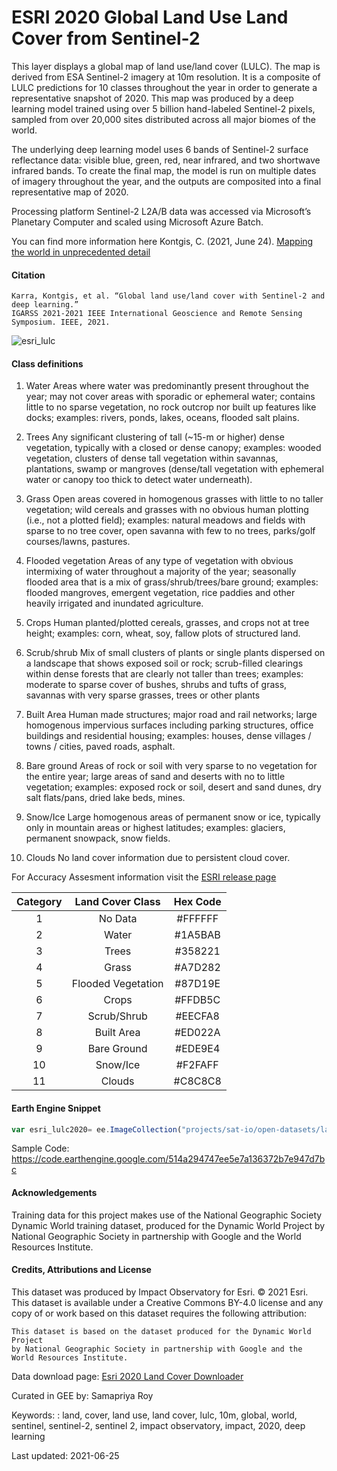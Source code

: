 # ESRI 2020 Global Land Use Land Cover from Sentinel-2

This layer displays a global map of land use/land cover (LULC). The map is derived from ESA Sentinel-2 imagery at 10m resolution. It is a composite of LULC predictions for 10 classes throughout the year in order to generate a representative snapshot of 2020. This map was produced by a deep learning model trained using over 5 billion hand-labeled Sentinel-2 pixels, sampled from over 20,000 sites distributed across all major biomes of the world.

The underlying deep learning model uses 6 bands of Sentinel-2 surface reflectance data: visible blue, green, red, near infrared, and two shortwave infrared bands. To create the final map, the model is run on multiple dates of imagery throughout the year, and the outputs are composited into a final representative map of 2020.

Processing platform
Sentinel-2 L2A/B data was accessed via Microsoft’s Planetary Computer and scaled using Microsoft Azure Batch.

You can find more information here
Kontgis, C. (2021, June 24). [Mapping the world in unprecedented detail](https://caitlin-kontgis.medium.com/mapping-the-world-in-unprecedented-detail-7c0513205b90)


#### Citation

```
Karra, Kontgis, et al. “Global land use/land cover with Sentinel-2 and deep learning.”
IGARSS 2021-2021 IEEE International Geoscience and Remote Sensing Symposium. IEEE, 2021.
```

![esri_lulc](https://user-images.githubusercontent.com/6677629/123455559-77237800-d5a7-11eb-8c05-5bea30d1a092.gif)


#### Class definitions
1. Water
Areas where water was predominantly present throughout the year; may not cover areas with sporadic or ephemeral water; contains little to no sparse vegetation, no rock outcrop nor built up features like docks; examples: rivers, ponds, lakes, oceans, flooded salt plains.

2. Trees
Any significant clustering of tall (~15-m or higher) dense vegetation, typically with a closed or dense canopy; examples: wooded vegetation,  clusters of dense tall vegetation within savannas, plantations, swamp or mangroves (dense/tall vegetation with ephemeral water or canopy too thick to detect water underneath).

3. Grass
Open areas covered in homogenous grasses with little to no taller vegetation; wild cereals and grasses with no obvious human plotting (i.e., not a plotted field); examples: natural meadows and fields with sparse to no tree cover, open savanna with few to no trees, parks/golf courses/lawns, pastures.

4. Flooded vegetation
Areas of any type of vegetation with obvious intermixing of water throughout a majority of the year; seasonally flooded area that is a mix of grass/shrub/trees/bare ground; examples: flooded mangroves, emergent vegetation, rice paddies and other heavily irrigated and inundated agriculture.

5. Crops
Human planted/plotted cereals, grasses, and crops not at tree height; examples: corn, wheat, soy, fallow plots of structured land.

6. Scrub/shrub
Mix of small clusters of plants or single plants dispersed on a landscape that shows exposed soil or rock; scrub-filled clearings within dense forests that are clearly not taller than trees; examples: moderate to sparse cover of bushes, shrubs and tufts of grass, savannas with very sparse grasses, trees or other plants

7. Built Area
Human made structures; major road and rail networks; large homogenous impervious surfaces including parking structures, office buildings and residential housing; examples: houses, dense villages / towns / cities, paved roads, asphalt.

8. Bare ground
Areas of rock or soil with very sparse to no vegetation for the entire year; large areas of sand and deserts with no to little vegetation; examples: exposed rock or soil, desert and sand dunes, dry salt flats/pans, dried lake beds, mines.

9. Snow/Ice
Large homogenous areas of permanent snow or ice, typically only in mountain areas or highest latitudes; examples: glaciers, permanent snowpack, snow fields.

10. Clouds
No land cover information due to persistent cloud cover.

For Accuracy Assesment information visit the [ESRI release page](https://www.arcgis.com/home/item.html?id=d6642f8a4f6d4685a24ae2dc0c73d4ac)

<center>

|Category|Land Cover Class  |Hex Code|
|:------:|:----------------:|:------:|
|1       |No Data           |#FFFFFF |
|2       |Water             |#1A5BAB |
|3       |Trees             |#358221 |
|4       |Grass             |#A7D282 |
|5       |Flooded Vegetation|#87D19E |
|6       |Crops             |#FFDB5C |
|7       |Scrub/Shrub       |#EECFA8 |
|8       |Built Area        |#ED022A |
|9       |Bare Ground       |#EDE9E4 |
|10      |Snow/Ice          |#F2FAFF |
|11      |Clouds            |#C8C8C8 |

</center>


#### Earth Engine Snippet

```js
var esri_lulc2020= ee.ImageCollection("projects/sat-io/open-datasets/landcover/ESRI_Global-LULC_10m")
```
Sample Code: https://code.earthengine.google.com/514a294747ee5e7a136372b7e947d7bc

#### Acknowledgements

Training data for this project makes use of the National Geographic Society Dynamic World training dataset, produced for the Dynamic World Project by National Geographic Society in partnership with Google and the World Resources Institute.

#### Credits, Attributions and License

This dataset was produced by Impact Observatory for Esri. © 2021 Esri. This dataset is available under a Creative Commons BY-4.0 license and any copy of or work based on this dataset requires the following attribution:

```
This dataset is based on the dataset produced for the Dynamic World Project
by National Geographic Society in partnership with Google and the World Resources Institute.
```

Data download page: [Esri 2020 Land Cover Downloader](https://www.arcgis.com/home/item.html?id=fc92d38533d440078f17678ebc20e8e2)

Curated in GEE by: Samapriya Roy

Keywords: : land, cover, land use, land cover, lulc, 10m, global, world, sentinel, sentinel-2, sentinel 2, impact observatory, impact, 2020, deep learning

Last updated: 2021-06-25
